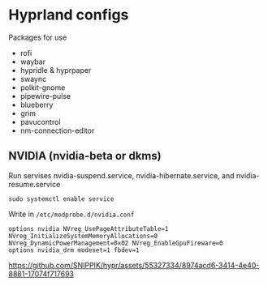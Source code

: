 # Hyprland configs
Packages for use
  - rofi
  - waybar
  - hypridle & hyprpaper
  - swaync
  - polkit-gnome
  - pipewire-pulse
  - blueberry
  - grim
  - pavucontrol
  - nm-connection-editor

## NVIDIA (nvidia-beta or dkms)
Run servises nvidia-suspend.service, nvidia-hibernate.service, and nvidia-resume.service
```
sudo systemctl enable service
```

Write in `/etc/modprobe.d/nvidia.conf`
```
options nvidia NVreg_UsePageAttributeTable=1 NVreg_InitializeSystemMemoryAllocations=0 NVreg_DynamicPowerManagement=0x02 NVreg_EnableGpuFireware=0
options nvidia_drm modeset=1 fbdev=1
```

https://github.com/SNIPPIK/hypr/assets/55327334/8974acd6-3414-4e40-8881-17074f717693

